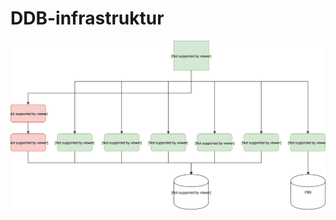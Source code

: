 # DDB-infrastruktur

<img src="https://raw.githubusercontent.com/rolfmadsen/DDB-infrastruktur/master/DDB-infrastruktur.svg">
